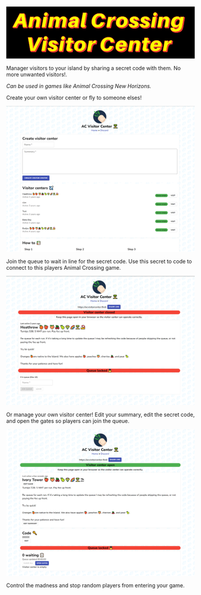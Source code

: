 ![](./docs/images/ACVisitorCenterBanner.png)

Manager visitors to your island by sharing a secret code with them. No more unwanted visitors!. 

*Can be used in games like Animal Crossing New Horizons.*

Create your own visitor center or fly to someone elses!

![](./docs/images/acvisitorcenter001.PNG)

Join the queue to wait in line for the secret code. Use this secret to code to connect to this players Animal Crossing game.

![](./docs/images/acvisitorcenter002.PNG)

Or manage your own visitor center! Edit your summary, edit the secret code, and open the gates so players can join the queue.

![](./docs/images/acvisitorcenter003.PNG)

Control the madness and stop random players from entering your game.